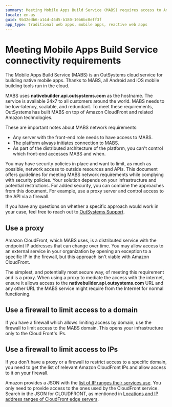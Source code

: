 ```yaml
---
summary: Meeting Mobile Apps Build Service (MABS) requires access to Amazon CloudFront. Check out this document for information on how to use a proxy or firewall to ensure that MABS works correctly.
locale: en-us
guid: 9b32edb6-a14d-46d5-b180-10b6bc0eff3f
app_type: traditional web apps, mobile apps, reactive web apps
---
```


# Meeting Mobile Apps Build Service connectivity requirements

The Mobile Apps Build Service (MABS) is an OutSystems cloud service for building native mobile apps. Thanks to MABS, all Android and iOS mobile building tools run in the cloud.

MABS uses **nativebuilder.api.outsystems.com** as the hostname. The service is available 24x7 to all customers around the world. MABS needs to be low-latency, scalable, and redundant. To meet these requirements, OutSystems has built MABS on top of Amazon CloudFront and related Amazon technologies.

These are important notes about MABS network requirements:

* Any server with the front-end role needs to have access to MABS.
* The platform always initiates connection to MABS.
* As part of the distributed architecture of the platform, you can't control which front-end accesses MABS and when.

You may have security policies in place and want to limit, as much as possible, network access to outside resources and APIs. This document offers guidelines for meeting MABS network requirements while complying with security policies. Your solution depends on your infrastructure and potential restrictions. For added security, you can combine the approaches from this document. For example, use a proxy server and control access to the API via a firewall.

If you have any questions on whether a specific approach would work in your case, feel free to reach out to [OutSystems Support](https://success.outsystems.com/Support/Enterprise_Customers/OutSystems_Support/01_Contact_OutSystems_technical_support).

## Use a proxy

Amazon CloudFront, which MABS uses, is a distributed service with the endpoint IP addresses that can change over time. You may allow access to an external service in your organization by opening an exception to a specific IP in the firewall, but this approach isn't viable with Amazon CloudFront.

The simplest, and potentially most secure way, of meeting this requirement and is a proxy. When using a proxy to mediate the access with the internet, ensure it allows access to the **nativebuilder.api.outsystems.com** URL and any other URL the MABS service might require from the Internet for normal functioning.

## Use a firewall to limit access to a domain

If you have a firewall which allows limiting access by domain, use the firewall to limit access to the MABS domain. This opens your infrastructure only to the Cloud Front's IPs.

## Use a firewall to limit access to IPs

If you don't have a proxy or a firewall to restrict access to a specific domain, you need to get the list of relevant Amazon CloudFront IPs and allow access to it on your firewall.

Amazon provides a JSON with the [list of IP ranges their services use](http://docs.aws.amazon.com/general/latest/gr/aws-ip-ranges.html). You only need to provide access to the ones used by the CloudFront service. Search in the JSON for CLOUDFRONT, as mentioned in [Locations and IP address ranges of CloudFront edge servers](http://docs.aws.amazon.com/AmazonCloudFront/latest/DeveloperGuide/LocationsOfEdgeServers.html).


